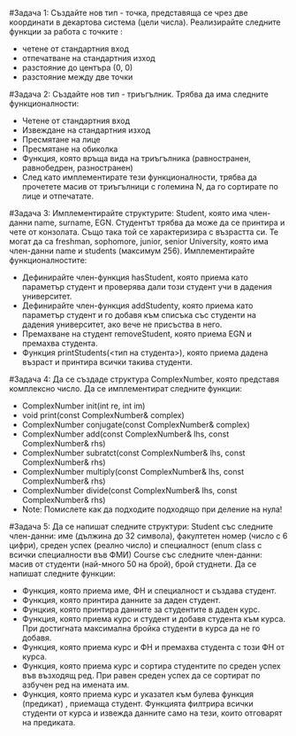 #Задача 1: Създайте нов тип - точка, представяща се чрез две координати в декартова система (цели числа). Реализирайте следните функции за работа с точките :

* четене от стандартния вход
* отпечатване на стандартния изход
* разстояние до центъра (0, 0)
* разстояние между две точки
  
#Задача 2: Създайте нов тип - триъгълник. Трябва да има следните функционалности:

* Четене от стандартния вход
* Извеждане на стандартния изход
* Пресмятане на лице
* Пресмятане на обиколка
* Функция, която връща вида на триъгълника (равностранен, равнобедрен, разностранен)
* След като имплементирате тези функционалности, трябва да прочетете масив от триъгълници с големина N, да го сортирате по лице и отпечатате.
  
#Задача 3: Имплементирайте структурите: Student, която има член-данни name, surname, EGN. Студентът трябва да може да се принтира и чете от конзолата. Също така той се характеризира с възрастта си. Те могат да са freshman, sophomore, junior, senior University, която има член-данни name и students (максимум 256). Имплементирайте функционалностите:

* Дефинирайте член-функция hasStudent, която приема като параметър студент и проверява дали този студент учи в дадения университет.
* Дефинирайте член-функция addStudenty, която приема като параметър студент и го добавя към списъка със студенти на дадения университет, ако вече не присъства в него.
* Премахване на студент removeStudent, която приема EGN и премахва студента.
* Функция printStudents(<тип на студента>), която приема дадена възраст и принтира всички такива студенти.

#Задача 4: Да се създаде структура ComplexNumber, която представя комплексно число. Да се имплементират следните функции:

* ComplexNumber init(int re, int im)
* void print(const ComplexNumber& complex)
* ComplexNumber conjugate(const ComplexNumber& complex)
* ComplexNumber add(const ComplexNumber& lhs, const ComplexNumber& rhs)
* ComplexNumber subratct(const ComplexNumber& lhs, const ComplexNumber& rhs)
* ComplexNumber multiply(const ComplexNumber& lhs, const ComplexNumber& rhs)
* ComplexNumber divide(const ComplexNumber& lhs, const ComplexNumber& rhs)
* Note: Помислете как да подходите подходящо при деление на нула!

#Задача 5: Да се напишат следните структури: Student със следните член-данни: име (дължина до 32 символа), факултетен номер (число с 6 цифри), среден успех (реално число) и специалност (enum class с всички специалности във ФМИ) Course със следните член-данни: масив от студенти (най-много 50 на брой), брой студнети. Да се напишат следните функции:

* Функция, която приема име, ФН и специалност и създава студент.
* Функция, която принтира данните за даден студент.
* Фунцкия, която принтира данните за студентите в даден курс.
* Функция, която приема курс и студент и добавя студента към курса. При достигната максимална бройка студенти в курса да не го добавя.
* Функция, която приема курс и ФН и премахва студента с този ФН от курса.
* Функция, която приема курс и сортира студентите по среден успех във възходящ ред. При равен среден успех да се сортират по азбучен ред на имената им.
* Функция, която приема курс и указател към булева функция (предикат) , приемаща студент. Функцията филтрира всички студенти от курса и извежда данните само на тези, които отговарят на предиката.
